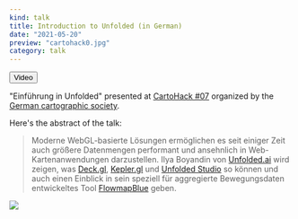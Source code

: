 ```yaml
---
kind: talk
title: Introduction to Unfolded (in German)
date: "2021-05-20"
preview: "cartohack0.jpg"
category: talk
---
```

<button href="https://drive.google.com/file/d/1jeuCsF8dkGh476PbKQr_4Pdf7RO3eyw2/view">Video</button>

"Einführung in Unfolded" presented at [CartoHack #07](https://visualisierung.dgfk.net/de/events/cartohack/07-unfolded/)
organized by the [German cartographic society](https://visualisierung.dgfk.net/en/).

Here's the abstract of the talk:

> <p>Moderne WebGL-basierte Lösungen ermöglichen es seit einiger Zeit auch größere Datenmengen performant und ansehnlich in Web-Kartenanwendungen darzustellen. Ilya Boyandin von <a href="https://www.unfolded.ai/">Unfolded.ai</a> wird zeigen, was <a href="https://deck.gl/">Deck.gl</a>, <a href="https://kepler.gl/">Kepler.gl</a> und <a href="https://www.unfolded.ai/studio">Unfolded Studio</a> so können und auch einen Einblick in sein speziell für aggregierte Bewegungsdaten entwickeltes Tool <a href="https://flowmap.blue/">FlowmapBlue</a> geben.</p>


![](cartohack1.jpg)
